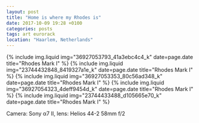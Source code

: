 ```yaml
---
layout: post
title: "Home is where my Rhodes is"
date: 2017-10-09 19:28 +0100
categories: posts
tags: art eurorack
location: "Haarlem, Netherlands"
---
```


{% include img.liquid img="36927053793_41a3ebc4c4_k" date=page.date title="Rhodes Mark I" %}
{% include img.liquid img="23744432848_8419327a1e_k" date=page.date title="Rhodes Mark I" %}
{% include img.liquid img="36927053353_80c56ad348_k" date=page.date title="Rhodes Mark I" %}
{% include img.liquid img="36927054323_4deff9454d_k" date=page.date title="Rhodes Mark I" %}
{% include img.liquid img="23744433488_d105665e70_k" date=page.date title="Rhodes Mark I" %}

Camera: Sony α7 II, lens: Helios 44-2 58mm f/2
